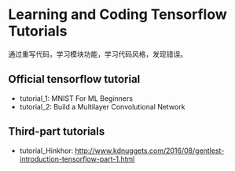 # Learning and Coding Tensorflow Tutorials 
通过重写代码，学习模块功能，学习代码风格，发现错误。

## Official tensorflow tutorial
- tutorial_1: MNIST For ML Beginners
- tutorial_2: Build a Multilayer Convolutional Network

## Third-part tutorials
- tutorial_Hinkhor:  http://www.kdnuggets.com/2016/08/gentlest-introduction-tensorflow-part-1.html
